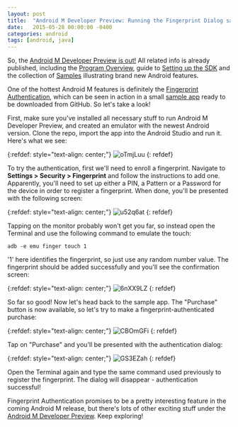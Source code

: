 ```yaml
---
layout: post
title:  "Android M Developer Preview: Running the Fingerprint Dialog sample"
date:   2015-05-28 00:00:00 -0400
categories: android
tags: [android, java]
---
```

So, the [Android M Developer Preview is out!][m-preview] All related info is already published, 
including the [Program Overview][program-overview], guide to [Setting up the SDK][setup-sdk] and the
collection of [Samples][samples] illustrating brand new Android features.

One of the hottest Android M features is definitely the 
[Fingerprint Authentication][fingerprint-authentication], which can be seen in action in a small 
[sample app][sample-app] ready to be downloaded from GitHub. So let's take a look!

First, make sure you've installed all necessary stuff to run Android M Developer Preview, and 
created an emulator with the newest Android version. Clone the repo, import the app into the Android
Studio and run it. Here's what we see:

{:refdef: style="text-align: center;"}
![oTmjLuu](/assets/oTmjLuu.jpg)
{: refdef}

To try the authentication, first we'll need to enroll a fingerprint. Navigate to **Settings > 
Security > Fingerprint** and follow the instructions to add one. Apparently, you'll need to set up 
either a PIN, a Pattern or a Password for the device in order to register a fingerprint. When done, 
you'll be presented with the following screen:

{:refdef: style="text-align: center;"}
![u52q6at](/assets/u52q6at.jpg)
{: refdef}

Tapping on the monitor probably won't get you far, so instead open the Terminal and use the 
following command to emulate the touch:

`adb -e emu finger touch 1`

'1' here identifies the fingerprint, so just use any random number value. The fingerprint should be
added successfully and you'll see the confirmation screen:

{:refdef: style="text-align: center;"}
![6nXX9LZ](/assets/6nXX9LZ.jpg)
{: refdef}

So far so good! Now let's head back to the sample app. The "Purchase" button is now available, so 
let's try to make a fingerprint-authenticated purchase:

{:refdef: style="text-align: center;"}
![CBOmGFi](/assets/CBOmGFi.jpg)
{: refdef}

Tap on "Purchase" and you'll be presented with the authentication dialog:

{:refdef: style="text-align: center;"}
![GS3EZah](/assets/GS3EZah.jpg)
{: refdef}

Open the Terminal again and type the same command used previously to register the fingerprint. The 
dialog will disappear - authentication successful!

Fingerprint Authentication promises to be a pretty interesting feature in the coming Android M 
release, but there's lots of other exciting stuff under the 
[Android M Developer Preview][m-preview]. Keep exploring!

[m-preview]: https://developer.android.com/preview/index.html
[program-overview]: https://developer.android.com/preview/overview.html
[setup-sdk]: https://developer.android.com/preview/setup-sdk.html
[samples]: https://developer.android.com/preview/samples.html
[fingerprint-authentication]: https://developer.android.com/preview/api-overview.html#authentication
[sample-app]: https://github.com/googlesamples/android-FingerprintDialog
